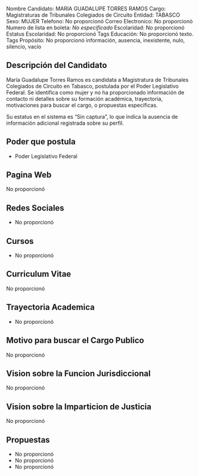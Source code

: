 Nombre Candidato: MARIA GUADALUPE TORRES RAMOS
Cargo: Magistraturas de Tribunales Colegiados de Circuito
Entidad: TABASCO
Sexo: MUJER
Telefono: No proporcionó
Correo Electronico: No proporcionó
Numero de lista en boleta: *No especificado*
Escolaridad: No proporcionó
Estatus Escolaridad: No proporcionó
Tags Educación: No proporcionó texto.
Tags Propósito: No proporcionó información, ausencia, inexistente, nulo, silencio, vacío


## Descripción del Candidato 

María Guadalupe Torres Ramos es candidata a Magistratura de Tribunales Colegiados de Circuito en Tabasco, postulada por el Poder Legislativo Federal. Se identifica como mujer y no ha proporcionado información de contacto ni detalles sobre su formación académica, trayectoria, motivaciones para buscar el cargo, o propuestas específicas.

Su estatus en el sistema es “Sin captura”, lo que indica la ausencia de información adicional registrada sobre su perfil.


## Poder que postula

- Poder Legislativo Federal


## Pagina Web

No proporcionó


## Redes Sociales

- No proporcionó


## Cursos

- No proporcionó


## Curriculum Vitae

No proporcionó


## Trayectoria Academica

- No proporcionó


## Motivo para buscar el Cargo Publico

No proporcionó


## Vision sobre la Funcion Jurisdiccional

No proporcionó


## Vision sobre la Imparticion de Justicia

No proporcionó


## Propuestas

- No proporcionó
- No proporcionó
- No proporcionó

